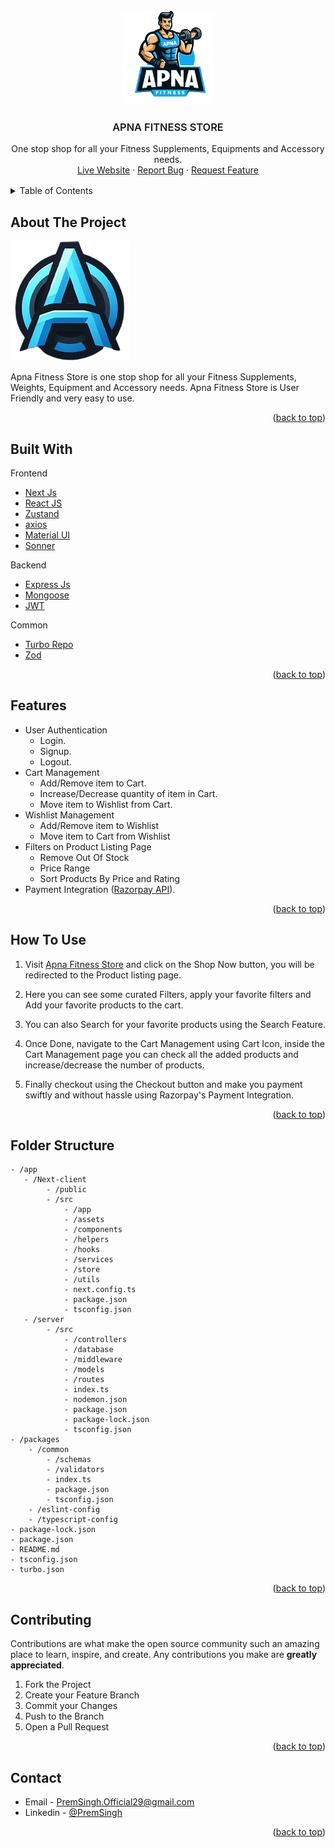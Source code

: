 <div id="top"></div>

<!-- PROJECT LOGO -->

<br />
<div align="center">
  <a >
    <img src="./apps/Next-client/src/assets/logo.webp" alt="Logo" width="150" height="150">
  </a>
  <br/>
  <h3 style="font-weight: 600" align="center">APNA FITNESS STORE</h3>

  <p align="center">
    One stop shop for all your Fitness Supplements, Equipments and Accessory needs.
    <br />
    <a href="#">Live Website</a>
    ·
    <a href=https://github.com/PremSingh24/ApnaFitness-E-Commerce/issues/new">Report Bug</a>
    ·
    <a href="https://github.com/PremSingh24/ApnaFitness-E-Commerce/issues/new">Request Feature</a>
  </p>
</div>

<!-- TABLE OF CONTENTS -->

<details style="margin: 1rem 0">
  <summary>Table of Contents</summary>
  <ol>
    <li>
      <a href="#about-the-project">About The Project</a>
    </li>
      <li><a href="#built-with">Built With</a></li>
    <li>
      <a href="#features">Features</a>
    </li>
    <li><a href="#how-to-use">How To Use</a></li>
    <li><a href="#folder-structure">Folder Structure</a></li>
    <li><a href="#contributing">Contributing</a></li>
    <li><a href="#contact">Contact</a></li>
  </ol>
</details>

<!-- ABOUT THE PROJECT -->

## About The Project

![product-screenshot](./apps/Next-client/public/favicon.png)

Apna Fitness Store is one stop shop for all your Fitness Supplements, Weights, Equipment and Accessory needs. Apna Fitness Store is User Friendly and very easy to use.

<p align="right">(<a href="#top">back to top</a>)</p>

<!-- Built With -->

## Built With

Frontend

- [Next Js](https://nextjs.org/)
- [React JS](https://reactjs.org/)
- [Zustand](https://zustand-demo.pmnd.rs/)
- [axios](https://axios-http.com/docs/intro)
- [Material UI](https://mui.com/material-ui/)
- [Sonner](https://sonner.emilkowal.ski/)

Backend

- [Express Js](https://expressjs.com/)
- [Mongoose](https://mongoosejs.com/)
- [JWT](https://jwt.io/)

Common

- [Turbo Repo](https://turbo.build/)
- [Zod](https://zod.dev/)

<p align="right">(<a href="#top">back to top</a>)</p>

<!-- Features -->

## Features

- User Authentication
  - Login.
  - Signup.
  - Logout.
- Cart Management
  - Add/Remove item to Cart.
  - Increase/Decrease quantity of item in Cart.
  - Move item to Wishlist from Cart.
- Wishlist Management
  - Add/Remove item to Wishlist
  - Move item to Cart from Wishlist
- Filters on Product Listing Page
  - Remove Out Of Stock
  - Price Range
  - Sort Products By Price and Rating
- Payment Integration ([Razorpay API](https://razorpay.com/)).

<p align="right">(<a href="#top">back to top</a>)</p>

<!-- How To Use -->

## How To Use

1.  Visit [Apna Fitness Store]() and click on the Shop Now button, you will be redirected to the Product listing page.

2.  Here you can see some curated Filters, apply your favorite filters and Add your favorite products to the cart.

3.  You can also Search for your favorite products using the Search Feature.

4.  Once Done, navigate to the Cart Management using Cart Icon, inside the Cart Management page you can check all the added products and increase/decrease the number of products.

5.  Finally checkout using the Checkout button and make you payment swiftly and without hassle using Razorpay's Payment Integration.

<p align="right">(<a href="#top">back to top</a>)</p>

<!-- Folder Structure -->

## Folder Structure

```
- /app
   - /Next-client
        - /public
        - /src
            - /app
            - /assets
            - /components
            - /helpers
            - /hooks
            - /services
            - /store
            - /utils
            - next.config.ts
            - package.json
            - tsconfig.json
   - /server
        - /src
            - /controllers
            - /database
            - /middleware
            - /models
            - /routes
            - index.ts
            - nodemon.json
            - package.json
            - package-lock.json
            - tsconfig.json
- /packages
    - /common
        - /schemas
        - /validators
        - index.ts
        - package.json
        - tsconfig.json
    - /eslint-config
    - /typescript-config
- package-lock.json
- package.json
- README.md
- tsconfig.json
- turbo.json
```

<p align="right">(<a href="#top">back to top</a>)</p>

<!-- CONTRIBUTING -->

## Contributing

Contributions are what make the open source community such an amazing place to learn, inspire, and create. Any contributions you make are **greatly appreciated**.

1. Fork the Project
2. Create your Feature Branch
3. Commit your Changes
4. Push to the Branch
5. Open a Pull Request

<p align="right">(<a href="#top">back to top</a>)</p>

<!-- CONTACT -->

## Contact

- Email - [PremSingh.Official29@gmail.com](mailto:premsingh.official29@gmail.com)
- Linkedin - [@PremSingh](https://www.linkedin.com/in/prem-singh29/)

<p align="right">(<a href="#top">back to top</a>)</p>

